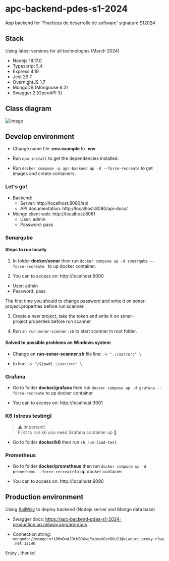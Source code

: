 # apc-backend-pdes-s1-2024

App backend for 'Practicas de desarrollo de software' signature S12024

## Stack

Using latest versions for all technologies (March 2024)

- Nodejs 18.17.0
- Typescript 5.4
- Express 4.19
- Jest 29.7
- OvernightJS 1.7
- MongoDB (Mongoose 8.2)
- Swagger 2 (OpenAPI 3)

## Class diagram

![image](https://github.com/bePericon/apc-backend-pdes-s1-2024/assets/13911427/a1742231-945b-41d8-92e5-5d78811f9cf0)

## Develop environment

- Change name file **.env.example** to **.env**

- Run `npm install` to get the dependencies installed.

- Run `docker compose -p apc-backend up -d --force-recreate` to get images and create containers.

### Let's go!

- Backend:
  - Server: http://localhost:8080/api
  - API documentation: http://localhost:8080/api-docs/
- Mongo client web: http://localhost:8081 
  - User: admin
  - Password: pass

### Sonarqube

#### Steps to run locally

1. In folder **docker/sonar** then run ```docker compose up -d sonarqube --force-recreate ``` to up docker container.

2. You can to access on: http://localhost:9000
  - User: admin 
  - Password: pass 

The first time you should to change password and write it on sonar-project.properties before run scanner.

3. Create a new project, take the token and write it on sonar-project.properties before run scanner

4. Run ```sh run-sonar-scanner.sh``` to start scanner in root folder.


#### Solved to possible problems on Windows system

- Change on **run-sonar-scanner.sh** file line:
```-v ".:/usr/src" \```

- to line:
```-v "/$(pwd).:/usr/src" \```

### Grafana

- Go to folder **docker/grafana** then run ```docker compose up -d grafana --force-recreate``` to up docker container

- You can to access on: http://localhost:3001

### K6 (stress testing)

> ⚠️ Important!   
> First to run k6 you need Grafana container up 🚀

- Go to folder **docker/k6** then run ```sh run-load-test```

### Prometheus

- Go to folder **docker/prometheus** then run ```docker compose up -d prometheus --force-recreate``` to up docker container

- You can to access on: http://localhost:9090


## Production environment

Using [RailWay](https://railway.app/) to deploy backend (Nodejs server and Mongo data base)

- Swagger docs: https://apc-backend-pdes-s1-2024-production.up.railway.app/api-docs

- Connection string: ```mongodb://mongo:nfiDRmDvAJOtUBDGvgPaimaXGsnDUuJJ@viaduct.proxy.rlwy.net:12140```

Enjoy , thanks!
